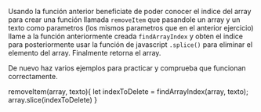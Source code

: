 Usando la función anterior beneficiate de poder conocer el indice del array para crear una función llamada 
`removeItem` que pasandole un array y un texto como parametros (los mismos parametros que en el anterior ejercicio) 
llame a la función anteriormente creada ``findArrayIndex`` y obten el indice para posteriormente usar la función de 
javascript ``.splice()`` para eliminar el elemento del array. Finalmente retorna el array.

De nuevo haz varios ejemplos para practicar y comprueba que funcionan correctamente.


removeItem(array, texto){
    let indexToDelete = findArrayIndex(array, texto);
    array.slice(indexToDelete)
}